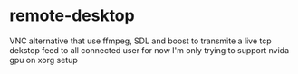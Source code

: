 # remote-desktop
VNC alternative that use ffmpeg, SDL and boost to transmite a live tcp dekstop feed to all connected user
for now I'm only trying to support nvida gpu on xorg setup
